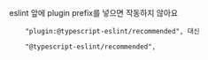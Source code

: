 eslint 앞에 plugin prefix를 넣으면 작동하지 않아요

        "plugin:@typescript-eslint/recommended", 대신

        "@typescript-eslint/recommended",
